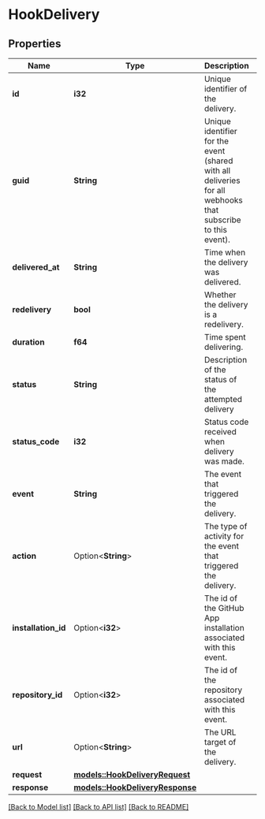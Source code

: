 # HookDelivery

## Properties

Name | Type | Description | Notes
------------ | ------------- | ------------- | -------------
**id** | **i32** | Unique identifier of the delivery. | 
**guid** | **String** | Unique identifier for the event (shared with all deliveries for all webhooks that subscribe to this event). | 
**delivered_at** | **String** | Time when the delivery was delivered. | 
**redelivery** | **bool** | Whether the delivery is a redelivery. | 
**duration** | **f64** | Time spent delivering. | 
**status** | **String** | Description of the status of the attempted delivery | 
**status_code** | **i32** | Status code received when delivery was made. | 
**event** | **String** | The event that triggered the delivery. | 
**action** | Option<**String**> | The type of activity for the event that triggered the delivery. | 
**installation_id** | Option<**i32**> | The id of the GitHub App installation associated with this event. | 
**repository_id** | Option<**i32**> | The id of the repository associated with this event. | 
**url** | Option<**String**> | The URL target of the delivery. | [optional]
**request** | [**models::HookDeliveryRequest**](hook_delivery_request.md) |  | 
**response** | [**models::HookDeliveryResponse**](hook_delivery_response.md) |  | 

[[Back to Model list]](../README.md#documentation-for-models) [[Back to API list]](../README.md#documentation-for-api-endpoints) [[Back to README]](../README.md)


